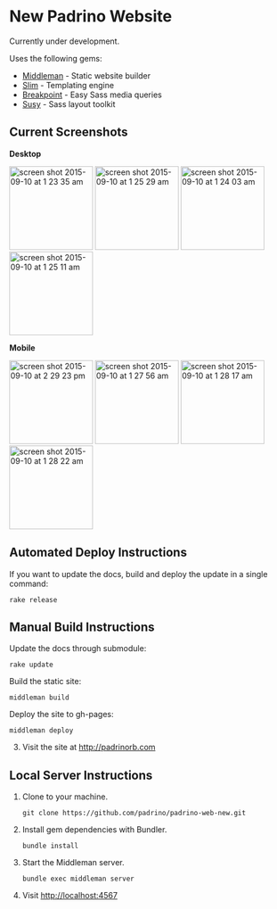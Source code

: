 # New Padrino Website

Currently under development.

Uses the following gems:

* [Middleman](https://github.com/middleman/middleman) - Static website builder
* [Slim](https://github.com/slim-template/slim) - Templating engine
* [Breakpoint](https://github.com/at-import/breakpoint) - Easy Sass media queries
* [Susy](https://github.com/ericam/susy) - Sass layout toolkit

## Current Screenshots

**Desktop**

<img width="150" alt="screen shot 2015-09-10 at 1 23 35 am" src="https://cloud.githubusercontent.com/assets/8601064/9787033/a7257958-575a-11e5-86c5-e5c5995bd4fb.png"> <img width="150" alt="screen shot 2015-09-10 at 1 25 29 am" src="https://cloud.githubusercontent.com/assets/8601064/9787053/e1fb3f86-575a-11e5-8d2a-6d6c573bcdc0.png"> <img width="150" alt="screen shot 2015-09-10 at 1 24 03 am" src="https://cloud.githubusercontent.com/assets/8601064/9787042/c1e66ca2-575a-11e5-9277-a486dac40ce9.png"> <img width="150" alt="screen shot 2015-09-10 at 1 25 11 am" src="https://cloud.githubusercontent.com/assets/8601064/9787057/f9fcb218-575a-11e5-83d5-eeced6e8745f.png">

**Mobile**

<img width="150" alt="screen shot 2015-09-10 at 2 29 23 pm" src="https://cloud.githubusercontent.com/assets/8601064/9804340/5b745ca4-57c8-11e5-8f24-886e40e22621.png"> <img width="150" alt="screen shot 2015-09-10 at 1 27 56 am" src="https://cloud.githubusercontent.com/assets/8601064/9787091/3fd182d2-575b-11e5-9e4a-2276d139ea5d.png"> <img width="150" alt="screen shot 2015-09-10 at 1 28 17 am" src="https://cloud.githubusercontent.com/assets/8601064/9787089/3fa6eaae-575b-11e5-9563-16247e686767.png"> <img width="150" alt="screen shot 2015-09-10 at 1 28 22 am" src="https://cloud.githubusercontent.com/assets/8601064/9787090/3fd13980-575b-11e5-9897-6f75310d6dfb.png">

## Automated Deploy Instructions

If you want to update the docs, build and deploy the update in a single command:

```
rake release
```

## Manual Build Instructions

Update the docs through submodule:

```
rake update
```

Build the static site:

```
middleman build
```

Deploy the site to gh-pages:

```
middleman deploy
```

3. Visit the site at <http://padrinorb.com>

## Local Server Instructions

1. Clone to your machine.
   ```
   git clone https://github.com/padrino/padrino-web-new.git
   ```

2. Install gem dependencies with Bundler.
   ```
   bundle install
   ```

3. Start the Middleman server.
   ```
   bundle exec middleman server
   ```

4. Visit <http://localhost:4567>
